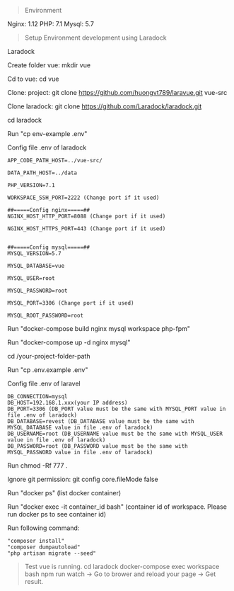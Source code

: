 > Environment

Nginx: 1.12
PHP: 7.1
Mysql: 5.7

> Setup Environment development using Laradock

Laradock

Create folder vue: mkdir vue

Cd to vue: cd vue

Clone: project: git clone https://github.com/huongvt789/laravue.git vue-src

Clone laradock: git clone https://github.com/Laradock/laradock.git

cd laradock

Run "cp env-example .env"

Config file .env of laradock

    APP_CODE_PATH_HOST=../vue-src/

    DATA_PATH_HOST=../data

    PHP_VERSION=7.1

    WORKSPACE_SSH_PORT=2222 (Change port if it used)

    ##=====Config nginx=====##
    NGINX_HOST_HTTP_PORT=8088 (Change port if it used)

    NGINX_HOST_HTTPS_PORT=443 (Change port if it used)


    ##=====Config mysql=====##
    MYSQL_VERSION=5.7

    MYSQL_DATABASE=vue

    MYSQL_USER=root

    MYSQL_PASSWORD=root

    MYSQL_PORT=3306 (Change port if it used)

    MYSQL_ROOT_PASSWORD=root
Run "docker-compose build nginx mysql workspace php-fpm"

Run "docker-compose up -d nginx mysql"

cd /your-project-folder-path

Run "cp .env.example .env" 

Config file .env of laravel

    DB_CONNECTION=mysql
    DB_HOST=192.168.1.xxx(your IP address)
    DB_PORT=3306 (DB_PORT value must be the same with MYSQL_PORT value in file .env of laradock) 
    DB_DATABASE=revest (DB_DATABASE value must be the same with MYSQL_DATABASE value in file .env of laradock) 
    DB_USERNAME=root (DB_USERNAME value must be the same with MYSQL_USER value in file .env of laradock)
    DB_PASSWORD=root (DB_PASSWORD value must be the same with MYSQL_PASSWORD value in file .env of laradock)
Run chmod -Rf 777 .

Ignore git permission: git config core.fileMode false

Run "docker ps" (list docker container)

Run "docker exec -it container_id bash" (container id of workspace. Please run docker ps to see container id)

Run following command:

    "composer install"
    "composer dumpautoload" 
    "php artisan migrate --seed"
> Test vue is running.
cd laradock
docker-compose exec workspace bash
npm run watch
-> Go to brower and reload your page -> Get result.
